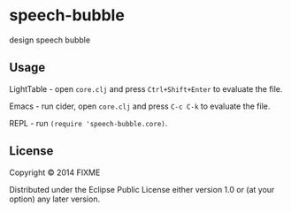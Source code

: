 # speech-bubble

design speech bubble


## Usage

LightTable - open `core.clj` and press `Ctrl+Shift+Enter` to evaluate the file.

Emacs - run cider, open `core.clj` and press `C-c C-k` to evaluate the file.

REPL - run `(require 'speech-bubble.core)`.

## License

Copyright © 2014 FIXME

Distributed under the Eclipse Public License either version 1.0 or (at
your option) any later version.
